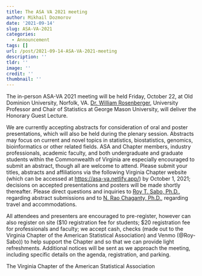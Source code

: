 ```yaml
---
title: The ASA VA 2021 meeting
author: Mikhail Dozmorov
date: '2021-09-14'
slug: ASA-VA-2021
categories:
  - Announcement
tags: []
url: /post/2021-09-14-ASA-VA-2021-meeting
description: ''
tldr: ''
image: ''
credit: ''
thumbnail: ''
---
```


The in-person ASA-VA 2021 meeting will be held Friday, October 22, at Old Dominion University, Norfolk, VA. [Dr. William Rosenberger](https://statistics.gmu.edu/profiles/wrosenbe), University Professor and Chair of Statistics at George Mason University, will deliver the Honorary Guest Lecture. 

We are currently accepting abstracts for consideration of oral and poster presentations, which will also be held during the plenary session. Abstracts may focus on current and novel topics in statistics, biostatistics, genomics, bioinformatics or other related fields. ASA and Chapter members, industry professionals, academic faculty, and both undergraduate and graduate students within the Commonwealth of Virginia are especially encouraged to submit an abstract, though all are welcome to attend. Please submit your titles, abstracts and affiliations via the following Virginia Chapter website (which can be accessed at https://asa-va.netlify.app/) by October 1, 2021; decisions on accepted presentations and posters will be made shortly thereafter. Please direct questions and inquiries to [Roy T. Sabo, Ph.D.](roy.sabo@vcuhealth.org), regarding abstract submissions and to [N. Rao Chaganty, Ph.D.](rchagant@odu.edu), regarding travel and accommodations.

All attendees and presenters are encouraged to pre-register, however can also  register on site ($10 registration fee for students; $20 registration fee for professionals and faculty; we accept cash, checks (made out to the Virginia Chapter of the American Statistical Association) and Venmo (@Roy-Sabo)) to help support the Chapter and so that we can provide light refreshments. Additional notices will be sent as we approach the meeting, including specific details on the agenda, registration, and parking. 

The Virginia Chapter of the American Statistical Association

